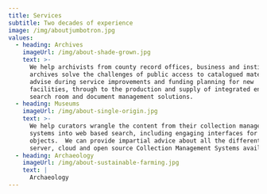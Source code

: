 ```yaml
---
title: Services
subtitle: Two decades of experience
image: /img/aboutjumbotron.jpg
values:
  - heading: Archives
    imageUrl: /img/about-shade-grown.jpg
    text: >-
      We help archivists from county record offices, business and institution
      archives solve the challenges of public access to catalogued material.  We
      advise during service improvements and funding planning for new
      facilities, through to the production and supply of integrated end-to-end
      search room and document management solutions.
  - heading: Museums
    imageUrl: /img/about-single-origin.jpg
    text: >-
      We help curators wrangle the content from their collection management
      systems into web based search, including engaging interfaces for 2D and 3D
      objects.  We can provide impartial advice about all the different desktop,
      server, cloud and open source Collection Management Systems available.
  - heading: Archaeology
    imageUrl: /img/about-sustainable-farming.jpg
    text: |
      Archaeology
---
```


